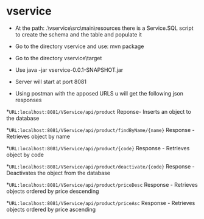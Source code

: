 
# vservice

* At the path:  .\vservice\src\main\resources there is a Service.SQL script to create the schema and the table and populate it
* Go to the directory vservice and use: mvn package
* Go to the directory vservice\target 
* Use java -jar vservice-0.0.1-SNAPSHOT.jar
* Server will start at port 8081

* Using postman with the apposed URLS u will get the following json responses


*`URL:localhost:8081/VService/api/product`
Reponse- Inserts an object to the database 

*`URL:localhost:8081/VService/api/product/findByName/{name}`
Response - Retrieves object by name

*`URL:localhost:8081/VService/api/product/{code}`
Response - Retrieves object by code

*`URL:localhost:8081/VService/api/product/deactivate/{code}`
Response - Deactivates the object from the database

*`URL:localhost:8081/VService/api/product/priceDesc`
Response - Retrieves objects ordered by price descending

*`URL:localhost:8081/VService/api/product/priceAsc`
Response - Retrieves objects ordered by price ascending
